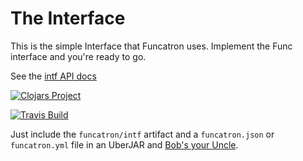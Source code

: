 # The Interface

This is the simple Interface that Funcatron uses.
Implement the Func interface and you're ready to go.

See the [intf API docs](https://funcatron.github.io/intf/apidocs/)

[![Clojars Project](https://img.shields.io/clojars/v/funcatron/intf.svg)](https://clojars.org/funcatron/intf)

[![Travis Build](https://travis-ci.org/funcatron/intf.svg?branch=master)](https://travis-ci.org/funcatron/intf)

Just include the `funcatron/intf` artifact
and a `funcatron.json` or `funcatron.yml` file in an UberJAR
and [Bob's your Uncle](https://en.wikipedia.org/wiki/Bob%27s_your_uncle).

